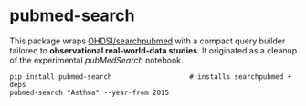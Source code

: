 
# pubmed-search

This package wraps [OHDSI/searchpubmed](https://github.com/OHDSI/searchpubmed) with
a compact query builder tailored to **observational real‑world‑data studies**.
It originated as a cleanup of the experimental *pubMedSearch* notebook.

```
pip install pubmed-search                   # installs searchpubmed + deps
pubmed-search "Asthma" --year-from 2015
```
